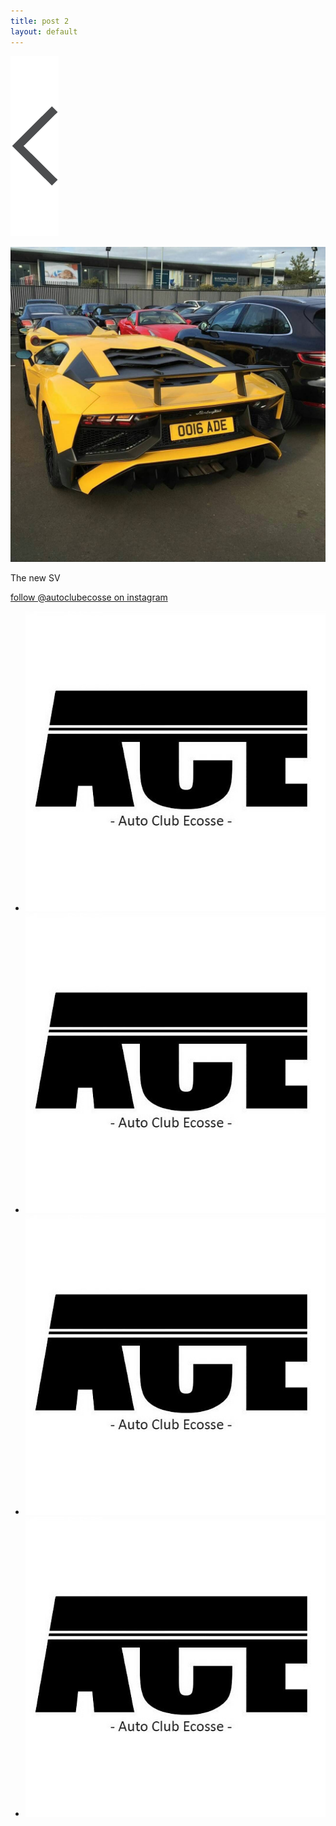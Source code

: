 ```yaml
---
title: post 2
layout: default
---
```

[![button](https://github.com/autoclubecosse/autoclubecosse.github.io/blob/master/_assets/back.png?raw=true)](https://autoclubecosse.github.io/2016/02/22/post-001.html)










![post-2](https://github.com/autoclubecosse/autoclubecosse.github.io/blob/master/_assets/post-2.jpg?raw=true)

The new SV

[follow @autoclubecosse on instagram](https://www.instagram.com/autoclubecosse/?hl=en)




<ul>
  <li><img src="https://github.com/autoclubecosse/autoclubecosse.github.io/blob/master/_assets/logo-1.jpg?raw=true"></li>
  <li><img src="https://github.com/autoclubecosse/autoclubecosse.github.io/blob/master/_assets/logo-1.jpg?raw=true"></li>
  <li><img src="https://github.com/autoclubecosse/autoclubecosse.github.io/blob/master/_assets/logo-1.jpg?raw=true"></li>
  <li><img src="https://github.com/autoclubecosse/autoclubecosse.github.io/blob/master/_assets/logo-1.jpg?raw=true"></li>
</ul>
